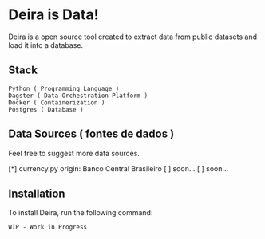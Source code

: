 # Deira is Data!

Deira is a open source tool created to extract data from public datasets and load it into a database.

## Stack
    Python ( Programming Language )
    Dagster ( Data Orchestration Platform )
    Docker ( Containerization )
    Postgres ( Database )

## Data Sources ( fontes de dados )
Feel free to suggest more data sources.

[*] currency.py origin: Banco Central Brasileiro
[ ] soon...
[ ] soon...

## Installation
To install Deira, run the following command:
    
    WIP - Work in Progress
